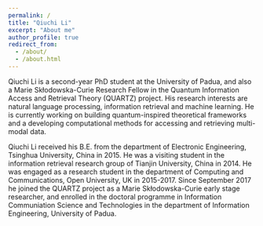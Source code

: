 ```yaml
---
permalink: /
title: "Qiuchi Li"
excerpt: "About me"
author_profile: true
redirect_from: 
  - /about/
  - /about.html
---
```


Qiuchi Li is a second-year PhD student at the University of Padua, and also a Marie Skłodowska-Curie Research Fellow in the Quantum Information Access and Retrieval Theory (QUARTZ) project. His research interests are natural language processing, information retrieval and machine learning. He is currently working on building quantum-inspired theoretical frameworks and a developing computational methods for accessing and retrieving multi-modal data.

Qiuchi Li received his B.E. from the department of Electronic Engineering, Tsinghua University, China in 2015. He was a visiting student in the information retrieval research group of Tianjin University, China in 2014. He was engaged as a research student in the department of Computing and Communications, Open University, UK in 2015-2017. Since September 2017 he joined the QUARTZ project as a Marie Skłodowska-Curie early stage researcher, and enrolled in the doctoral programme in Information Communiation Science and Technologies in the department of Information Engineering, University of Padua.

